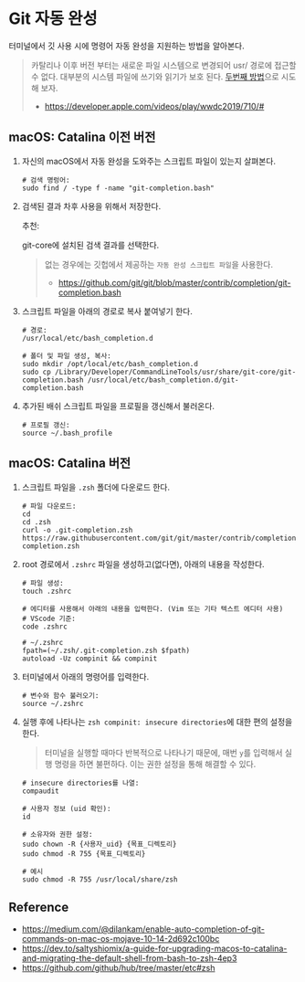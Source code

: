 # Git 자동 완성

터미널에서 깃 사용 시에 명령어 자동 완성을 지원하는 방법을 알아본다.

> 카탈리나 이후 버전 부터는 새로운 파일 시스템으로 변경되어 usr/ 경로에 접근할 수 없다.
> 대부분의 시스템 파일에 쓰기와 읽기가 보호 된다. [두번째 방법](#macOS:-Catalina-버전)으로 시도해 보자.
>
> - https://developer.apple.com/videos/play/wwdc2019/710/#

## macOS: Catalina 이전 버전

1. 자신의 macOS에서 자동 완성을 도와주는 스크립트 파일이 있는지 살펴본다.

   ```shell script
   # 검색 명렁어:
   sudo find / -type f -name "git-completion.bash"
   ```

2. 검색된 결과 차후 사용을 위해서 저장한다.

   추천:

   git-core에 설치된 검색 결과를 선택한다.

   > 없는 경우에는 깃헙에서 제공하는 `자동 완성 스크립트 파일`을 사용한다.
   >
   > - https://github.com/git/git/blob/master/contrib/completion/git-completion.bash

3. 스크립트 파일을 아래의 경로로 복사 붙여넣기 한다.

   ```shell script
   # 경로:
   /usr/local/etc/bash_completion.d

   # 폴더 및 파일 생성, 복사:
   sudo mkdir /opt/local/etc/bash_completion.d
   sudo cp /Library/Developer/CommandLineTools/usr/share/git-core/git-completion.bash /usr/local/etc/bash_completion.d/git-completion.bash
   ```

4. 추가된 배쉬 스크립트 파일을 프로필을 갱신해서 불러온다.

   ```shell script
   # 프로필 갱신:
   source ~/.bash_profile
   ```

## macOS: Catalina 버전

1. 스크립트 파일을 `.zsh` 폴더에 다운로드 한다.

   ```shell script
   # 파일 다운로드:
   cd
   cd .zsh
   curl -o .git-completion.zsh https://raw.githubusercontent.com/git/git/master/contrib/completion/git-completion.zsh
   ```

2. root 경로에서 `.zshrc` 파일을 생성하고(없다면), 아래의 내용을 작성한다.

   ```shell script
   # 파일 생성:
   touch .zshrc

   # 에디터를 사용해서 아래의 내용을 입력한다. (Vim 또는 기타 텍스트 에디터 사용)
   # VScode 기준:
   code .zshrc

   # ~/.zshrc
   fpath=(~/.zsh/.git-completion.zsh $fpath)
   autoload -Uz compinit && compinit
   ```

3. 터미널에서 아래의 명령어를 입력한다.

   ```shell script
   # 변수와 함수 불러오기:
   source ~/.zshrc
   ```

4. 실행 후에 나타나는 `zsh compinit: insecure directories`에 대한 편의 설정을 한다.

   > 터미널을 실행할 때마다 반복적으로 나타나기 때문에,
   > 매번 `y`를 입력해서 실행 명령을 하면 불편하다. 이는 권한 설정을 통해 해결할 수 있다.

   ```shell script
   # insecure directories를 나열:
   compaudit

   # 사용자 정보 (uid 확인):
   id

   # 소유자와 권한 설정:
   sudo chown -R {사용자_uid} {목표_디렉토리}
   sudo chmod -R 755 {목표_디렉토리}

   # 예시
   sudo chmod -R 755 /usr/local/share/zsh
   ```

## Reference

- https://medium.com/@dilankam/enable-auto-completion-of-git-commands-on-mac-os-mojave-10-14-2d692c100bc
- https://dev.to/saltyshiomix/a-guide-for-upgrading-macos-to-catalina-and-migrating-the-default-shell-from-bash-to-zsh-4ep3
- https://github.com/github/hub/tree/master/etc#zsh
